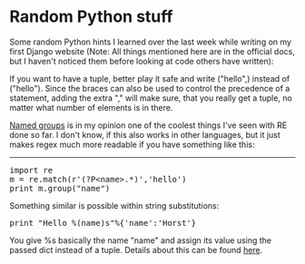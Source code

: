 # Random Python stuff

Some random Python hints I learned over the last week while writing on my first Django website (Note: All things mentioned here are in the official docs, but I haven't noticed them before looking at code others have written):

If you want to have a tuple, better play it safe and write ("hello",) instead of ("hello"). Since the braces can also be used to control the precedence of a statement, adding the extra "," will make sure, that you really get a tuple, no matter what number of elements is in there.

[Named groups](http://docs.python.org/lib/re-syntax.html) is in my opinion one of the coolest things I've seen with RE done so far. I don't know, if this also works in other languages, but it just makes regex much more readable if you have something like this:

-------------------------------



<pre class="code">import re
m = re.match(r&apos;(?P&lt;name&gt;.*)&apos;,&apos;hello&apos;)
print m.group(&quot;name&quot;)</pre>

Something similar is possible within string substitutions:

<pre class="code">print &quot;Hello %(name)s&quot;%{&apos;name&apos;:&apos;Horst&apos;}</pre>

You give %s basically the name "name" and assign its value using the passed dict instead of a tuple. Details about this can be found [here](http://docs.python.org/lib/typesseq-strings.html).